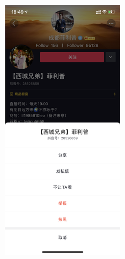<img src="https://github.com/chengshihard/douyin-video-download/blob/main/images/IMG_5052.PNG?raw=true" width="375">